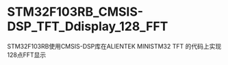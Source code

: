 # STM32F103RB_CMSIS-DSP_TFT_Ddisplay_128_FFT
STM32F103RB使用CMSIS-DSP库在ALIENTEK MINISTM32 TFT 的代码上实现128点FFT显示
